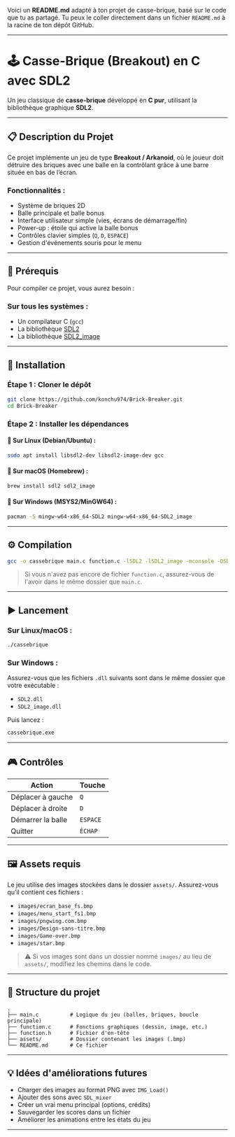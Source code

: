 Voici un **README.md** adapté à ton projet de casse-brique, basé sur le code que tu as partagé. Tu peux le coller directement dans un fichier `README.md` à la racine de ton dépôt GitHub.

---

# 🕹️ Casse-Brique (Breakout) en C avec SDL2

Un jeu classique de **casse-brique** développé en **C pur**, utilisant la bibliothèque graphique **SDL2**.

---

## 📋 Description du Projet

Ce projet implémente un jeu de type **Breakout / Arkanoid**, où le joueur doit détruire des briques avec une balle en la contrôlant grâce à une barre située en bas de l’écran.

### Fonctionnalités :

- Système de briques 2D
- Balle principale et balle bonus
- Interface utilisateur simple (vies, écrans de démarrage/fin)
- Power-up : étoile qui active la balle bonus
- Contrôles clavier simples (`Q`, `D`, `ESPACE`)
- Gestion d'événements souris pour le menu

---

## 🧰 Prérequis

Pour compiler ce projet, vous aurez besoin :

### Sur tous les systèmes :

- Un compilateur C (`gcc`)
- La bibliothèque [SDL2](https://www.libsdl.org/download-2.0.php)
- La bibliothèque [SDL2_image](https://www.libsdl.org/projects/SDL_image/)

---

## 🚀 Installation

### Étape 1 : Cloner le dépôt

```bash
git clone https://github.com/konchu974/Brick-Breaker.git
cd Brick-Breaker
```

### Étape 2 : Installer les dépendances

#### 🔹 Sur Linux (Debian/Ubuntu) :

```bash
sudo apt install libsdl2-dev libsdl2-image-dev gcc
```

#### 🔹 Sur macOS (Homebrew) :

```bash
brew install sdl2 sdl2_image
```

#### 🔹 Sur Windows (MSYS2/MinGW64) :

```bash
pacman -S mingw-w64-x86_64-SDL2 mingw-w64-x86_64-SDL2_image
```

---

## ⚙️ Compilation

```bash
gcc -o cassebrique main.c function.c -lSDL2 -lSDL2_image -mconsole -DSDL_MAIN_HANDLED
```

> Si vous n'avez pas encore de fichier `function.c`, assurez-vous de l'avoir dans le même dossier que `main.c`.

---

## ▶️ Lancement

### Sur Linux/macOS :

```bash
./cassebrique
```

### Sur Windows :

Assurez-vous que les fichiers `.dll` suivants sont dans le même dossier que votre exécutable :

- `SDL2.dll`
- `SDL2_image.dll`

Puis lancez :

```bash
cassebrique.exe
```

---

## 🎮 Contrôles

| Action            | Touche   |
| ----------------- | -------- |
| Déplacer à gauche | `Q`      |
| Déplacer à droite | `D`      |
| Démarrer la balle | `ESPACE` |
| Quitter           | `ÉCHAP`  |

---

## 🖼️ Assets requis

Le jeu utilise des images stockées dans le dossier `assets/`. Assurez-vous qu’il contient ces fichiers :

- `images/ecran_base_fs.bmp`
- `images/menu_start_fs1.bmp`
- `images/pngwing.com.bmp`
- `images/Design-sans-titre.bmp`
- `images/Game-over.bmp`
- `images/star.bmp`

> ⚠️ Si vos images sont dans un dossier nommé `images/` au lieu de `assets/`, modifiez les chemins dans le code.

---

## 📁 Structure du projet

```
.
├── main.c          # Logique du jeu (balles, briques, boucle principale)
├── function.c      # Fonctions graphiques (dessin, image, etc.)
├── function.h      # Fichier d'en-tête
├── assets/         # Dossier contenant les images (.bmp)
└── README.md       # Ce fichier
```

---

## 💡 Idées d'améliorations futures

- Charger des images au format PNG avec `IMG_Load()`
- Ajouter des sons avec `SDL_mixer`
- Créer un vrai menu principal (options, crédits)
- Sauvegarder les scores dans un fichier
- Améliorer les animations entre les états du jeu

---
